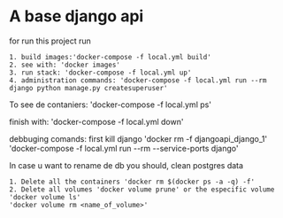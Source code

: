 A base django api
=============

for run this project run

    1. build images:'docker-compose -f local.yml build'
    2. see with: 'docker images'
    3. run stack: 'docker-compose -f local.yml up'
    4. administration commands: 'docker-compose -f local.yml run --rm django python manage.py createsuperuser'

To see de contaniers: 'docker-compose -f local.yml ps'

finish with: 'docker-compose -f local.yml down'

debbuging comands: first kill django 
    'docker rm -f djangoapi_django_1'
    'docker-compose -f local.yml run --rm --service-ports django'

In case u want to rename de db you should, clean postgres data

    1. Delete all the containers 'docker rm $(docker ps -a -q) -f'
    2. Delete all volumes 'docker volume prune' or the especific volume 
    'docker volume ls'
    'docker volume rm <name_of_volume>'
    